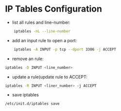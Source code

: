 # IP Tables Configuration

* list all rules and line-number:

```bash
	iptables -nL --line-number
```
* add an input rule to open a port:

```bash
	iptables -A INPUT -p tcp --dport 3306 -j ACCEPT
```
* remove an rule:

```bash
iptables -D INPUT <line_number>
```
* update a rule(update rule to ACCEPT:

```bash
iptables -R INPUT <liner_number> -j ACCEPT
```
* save iptables 

```bash
/etc/init.d/iptables save
```